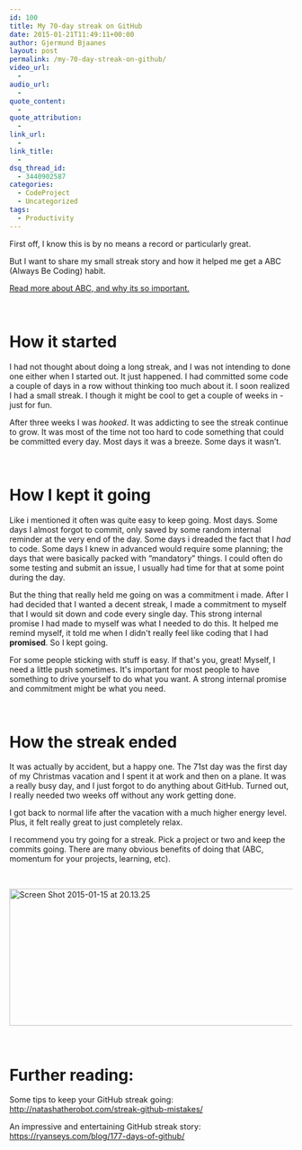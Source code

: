 ```yaml
---
id: 100
title: My 70-day streak on GitHub
date: 2015-01-21T11:49:11+00:00
author: Gjermund Bjaanes
layout: post
permalink: /my-70-day-streak-on-github/
video_url:
  - 
audio_url:
  - 
quote_content:
  - 
quote_attribution:
  - 
link_url:
  - 
link_title:
  - 
dsq_thread_id:
  - 3440902587
categories:
  - CodeProject
  - Uncategorized
tags:
  - Productivity
---
```

First off, I know this is by no means a record or particularly great. 

But I want to share my small streak story and how it helped me get a ABC (Always Be Coding) habit.

<!--more-->
<a title="The most important habit to become a great developer" href="http://gjermundbjaanes.com/the-most-important-habit-to-become-a-great-developer/" target="_blank">Read more about ABC, and why its so important.</a>

&nbsp;

# How it started

I had not thought about doing a long streak, and I was not intending to done one either when I started out. It just happened. I had committed some code a couple of days in a row without thinking too much about it. I soon realized I had a small streak. I though it might be cool to get a couple of weeks in - just for fun.

After three weeks I was _hooked_. It was addicting to see the streak continue to grow. It was most of the time not too hard to code something that could be committed every day. Most days it was a breeze. Some days it wasn’t.

&nbsp;

# How I kept it going

Like i mentioned it often was quite easy to keep going. Most days. Some days I almost forgot to commit, only saved by some random internal reminder at the very end of the day. Some days i dreaded the fact that I _had_ to code. Some days I knew in advanced would require some planning; the days that were basically packed with “mandatory” things. I could often do some testing and submit an issue, I usually had time for that at some point during the day.

But the thing that really held me going on was a commitment i made. After I had decided that I wanted a decent streak, I made a commitment to myself that I would sit down and code every single day. This strong internal promise I had made to myself was what I needed to do this. It helped me remind myself, it told me when I didn't really feel like coding that I had **promised**. So I kept going.

For some people sticking with stuff is easy. If that's you, great! Myself, I need a little push sometimes. It's important for most people to have something to drive yourself to do what you want. A strong internal promise and commitment might be what you need.

&nbsp;

# How the streak ended

It was actually by accident, but a happy one. The 71st day was the first day of my Christmas vacation and I spent it at work and then on a plane. It was a really busy day, and I just forgot to do anything about GitHub. Turned out, I really needed two weeks off without any work getting done.

I got back to normal life after the vacation with a much higher energy level. Plus, it felt really great to just completely relax.

I recommend you try going for a streak. Pick a project or two and keep the commits going. There are many obvious benefits of doing that (ABC, momentum for your projects, learning, etc).

&nbsp;

[<img class="alignnone wp-image-101" src="http://gjermundbjaanes.com/wp-content/uploads/2015/01/Screen-Shot-2015-01-15-at-20.13.25.png" alt="Screen Shot 2015-01-15 at 20.13.25" width="619" height="244" srcset="http://gjermundbjaanes.com/wp-content/uploads/2015/01/Screen-Shot-2015-01-15-at-20.13.25.png 1458w, http://gjermundbjaanes.com/wp-content/uploads/2015/01/Screen-Shot-2015-01-15-at-20.13.25-300x119.png 300w, http://gjermundbjaanes.com/wp-content/uploads/2015/01/Screen-Shot-2015-01-15-at-20.13.25-1024x405.png 1024w, http://gjermundbjaanes.com/wp-content/uploads/2015/01/Screen-Shot-2015-01-15-at-20.13.25-945x373.png 945w, http://gjermundbjaanes.com/wp-content/uploads/2015/01/Screen-Shot-2015-01-15-at-20.13.25-600x237.png 600w" sizes="(max-width: 619px) 100vw, 619px" />](http://gjermundbjaanes.com/wp-content/uploads/2015/01/Screen-Shot-2015-01-15-at-20.13.25.png)

&nbsp;

# Further reading:

Some tips to keep your GitHub streak going: <a title="http://natashatherobot.com/streak-github-mistakes/" href="http://natashatherobot.com/streak-github-mistakes/" target="_blank">http://natashatherobot.com/streak-github-mistakes/</a>

An impressive and entertaining GitHub streak story: <a title="https://ryanseys.com/blog/177-days-of-github/" href="https://ryanseys.com/blog/177-days-of-github/" target="_blank">https://ryanseys.com/blog/177-days-of-github/</a>